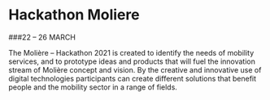 # Hackathon Moliere

###22 – 26 MARCH

The Molière – Hackathon 2021 is created to identify the needs of mobility services, and to prototype ideas and products that will fuel the innovation stream of Molière concept and vision. By the creative and innovative use of digital technologies participants can create different solutions that benefit people and the mobility sector in a range of fields. 